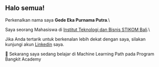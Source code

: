 ## Halo semua! 

Perkenalkan nama saya **Gede Eka Purnama Putra**.\

Saya seorang Mahasiswa di [Institut Teknologi dan Bisnis STIKOM Bali](https://www.stikom-bali.ac.id/).\

Jika Anda tertarik untuk berkenalan lebih dekat dengan saya, silakan kunjungi akun [Linkedin](www.linkedin.com/in/ini-eka-purnama) saya.

🌱 Sekarang saya sedang belajar di Machine Learning Path pada Program Bangkit Academy

<!--
**eka-purnama/eka-purnama** is a ✨ _special_ ✨ repository because its `README.md` (this file) appears on your GitHub profile.

Here are some ideas to get you started:

- 🔭 I’m currently working on ...
- 🌱 I’m currently learning ...
- 👯 I’m looking to collaborate on ...
- 🤔 I’m looking for help with ...
- 💬 Ask me about ...
- 📫 How to reach me: ...
- 😄 Pronouns: ...
- ⚡ Fun fact: ...
-->
